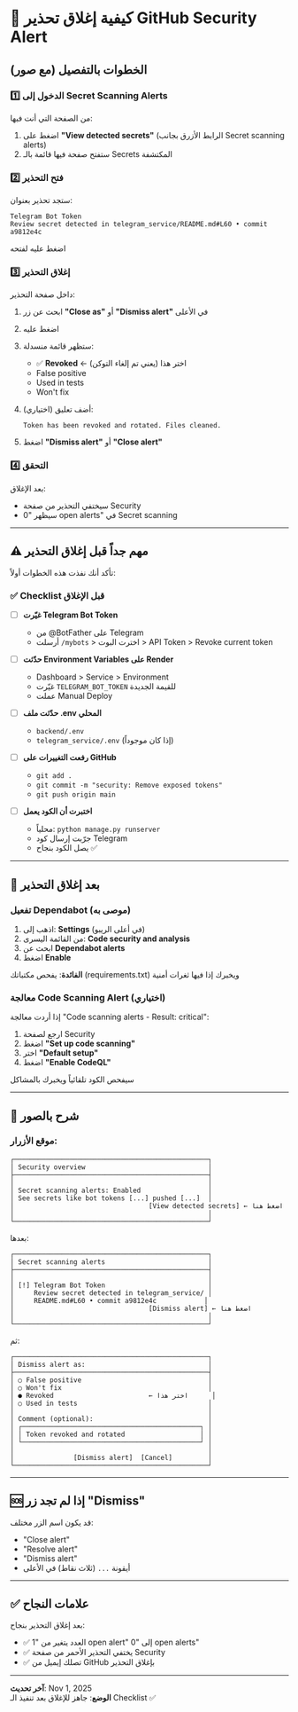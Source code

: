 # 🔐 كيفية إغلاق تحذير GitHub Security Alert

## الخطوات بالتفصيل (مع صور)

### 1️⃣ الدخول إلى Secret Scanning Alerts

من الصفحة التي أنت فيها:
1. اضغط على **"View detected secrets"** (الرابط الأزرق بجانب Secret scanning alerts)
2. ستفتح صفحة فيها قائمة بالـ Secrets المكتشفة

### 2️⃣ فتح التحذير

ستجد تحذير بعنوان:
```
Telegram Bot Token
Review secret detected in telegram_service/README.md#L60 • commit a9812e4c
```

اضغط عليه لفتحه

### 3️⃣ إغلاق التحذير

داخل صفحة التحذير:

1. ابحث عن زر **"Close as"** أو **"Dismiss alert"** في الأعلى
2. اضغط عليه
3. ستظهر قائمة منسدلة:
   - ✅ **Revoked** ← اختر هذا (يعني تم إلغاء التوكن)
   - False positive
   - Used in tests
   - Won't fix

4. (اختياري) أضف تعليق:
   ```
   Token has been revoked and rotated. Files cleaned.
   ```

5. اضغط **"Dismiss alert"** أو **"Close alert"**

### 4️⃣ التحقق

بعد الإغلاق:
- سيختفي التحذير من صفحة Security
- سيظهر "0 open alerts" في Secret scanning

---

## ⚠️ مهم جداً قبل إغلاق التحذير

تأكد أنك نفذت هذه الخطوات أولاً:

### ✅ Checklist قبل الإغلاق

- [ ] **غيّرت Telegram Bot Token**
  - من @BotFather على Telegram
  - أرسلت `/mybots` > اخترت البوت > API Token > Revoke current token
  
- [ ] **حدّثت Environment Variables على Render**
  - Dashboard > Service > Environment
  - غيّرت `TELEGRAM_BOT_TOKEN` للقيمة الجديدة
  - عملت Manual Deploy

- [ ] **حدّثت ملف .env المحلي**
  - `backend/.env`
  - `telegram_service/.env` (إذا كان موجوداً)

- [ ] **رفعت التغييرات على GitHub**
  - `git add .`
  - `git commit -m "security: Remove exposed tokens"`
  - `git push origin main`

- [ ] **اختبرت أن الكود يعمل**
  - محلياً: `python manage.py runserver`
  - جرّبت إرسال كود Telegram
  - يصل الكود بنجاح ✅

---

## 🎯 بعد إغلاق التحذير

### تفعيل Dependabot (موصى به)

1. اذهب إلى: **Settings** (في أعلى الريبو)
2. من القائمة اليسرى: **Code security and analysis**
3. ابحث عن **Dependabot alerts**
4. اضغط **Enable**

**الفائدة**: يفحص مكتباتك (requirements.txt) ويخبرك إذا فيها ثغرات أمنية

### معالجة Code Scanning Alert (اختياري)

إذا أردت معالجة "Code scanning alerts - Result: critical":

1. ارجع لصفحة Security
2. اضغط **"Set up code scanning"**
3. اختر **"Default setup"**
4. اضغط **"Enable CodeQL"**

سيفحص الكود تلقائياً ويخبرك بالمشاكل

---

## 📸 شرح بالصور

### موقع الأزرار:

```
┌─────────────────────────────────────────────────┐
│ Security overview                               │
├─────────────────────────────────────────────────┤
│                                                 │
│ Secret scanning alerts: Enabled                 │
│ See secrets like bot tokens [...] pushed [...]  │
│                                  [View detected secrets] ← اضغط هنا
│                                                 │
└─────────────────────────────────────────────────┘
```

بعدها:

```
┌─────────────────────────────────────────────────┐
│ Secret scanning alerts                          │
├─────────────────────────────────────────────────┤
│                                                 │
│ [!] Telegram Bot Token                          │
│     Review secret detected in telegram_service/ │
│     README.md#L60 • commit a9812e4c            │
│                                  [Dismiss alert] ← اضغط هنا
│                                                 │
└─────────────────────────────────────────────────┘
```

ثم:

```
┌─────────────────────────────────────────────────┐
│ Dismiss alert as:                               │
├─────────────────────────────────────────────────┤
│ ○ False positive                                │
│ ○ Won't fix                                     │
│ ● Revoked                        ← اختر هذا      │
│ ○ Used in tests                                 │
│                                                 │
│ Comment (optional):                             │
│ ┌─────────────────────────────────────────────┐ │
│ │ Token revoked and rotated                   │ │
│ └─────────────────────────────────────────────┘ │
│                                                 │
│               [Dismiss alert]  [Cancel]         │
└─────────────────────────────────────────────────┘
```

---

## 🆘 إذا لم تجد زر "Dismiss"

قد يكون اسم الزر مختلف:
- "Close alert"
- "Resolve alert"
- "Dismiss alert"
- أيقونة `...` (ثلاث نقاط) في الأعلى

---

## ✅ علامات النجاح

بعد إغلاق التحذير بنجاح:
- ✅ العدد يتغير من "1 open alert" إلى "0 open alerts"
- ✅ يختفي التحذير الأحمر من صفحة Security
- ✅ تصلك إيميل من GitHub بإغلاق التحذير

---

**آخر تحديث**: Nov 1, 2025  
**الوضع**: جاهز للإغلاق بعد تنفيذ الـ Checklist ✅
